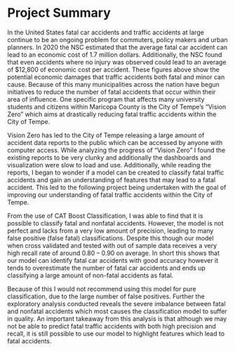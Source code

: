 # Project Summary 

In the United States fatal car accidents and traffic accidents at large continue to be an ongoing problem for commuters, policy makers and urban planners. 
In 2020 the NSC estimated that the average fatal car accident can lead to an economic cost of 1.7 million dollars. 
Additionally, the NSC found that even accidents where no injury was observed could lead to an average of $12,800 of economic cost per accident. 
These figures above show the potential economic damages that traffic accidents both fatal and minor can cause. Because of this many municipalities across the nation have begun initiatives to reduce the number of fatal accidents that occur within their area of influence. 
One specific program that affects many university students and citizens within Maricopa County is the City of Tempe’s “Vision Zero” which aims at drastically reducing fatal traffic accidents within the City of Tempe.

Vision Zero has led to the City of Tempe releasing a large amount of accident data reports to the public which can be accessed by anyone with computer access.
While analyzing the progress of “Vision Zero” I found the existing reports to be very clunky and additionally the dashboards and visualization were slow to load and use. 
Additionally, while reading the reports, I began to wonder if a model can be created to classify fatal traffic accidents and gain an understanding of features that may lead to a fatal accident. 
This led to the following project being undertaken with the goal of improving our understanding of fatal traffic accidents within the City of Tempe.

From the use of CAT Boost Classification, I was able to find that it is possible to classify fatal and nonfatal accidents. 
However, the model is not perfect and lacks from a very low amount of precision, leading to many false positive (false fatal) classifications.
Despite this though our model when cross validated and tested with out of sample data receives a very high recall rate of around 0.80 – 0.90 on average. 
In short this shows that our model can identify fatal car accidents with good accuracy however it tends to overestimate the number of fatal car accidents and ends up classifying a large amount of non-fatal accidents as fatal. 

Because of this I would not recommend using this model for pure classification, due to the large number of false positives.
Further the exploratory analysis conducted reveals the severe imbalance between fatal and nonfatal accidents which most causes the classification model to suffer in quality. 
An important takeaway from this analysis is that although we may not be able to predict fatal traffic accidents with both high precision and recall, it is still possible to use our model to highlight features which lead to fatal accidents. 
